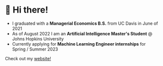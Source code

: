 <!--
**cvaisnor/cvaisnor** is a ✨ _special_ ✨ repository because its `README.md` (this file) appears on your GitHub profile.

Here are some ideas to get you started:

- 🔭 I’m currently working on ...
- 🌱 I’m currently learning ...
- 👯 I’m looking to collaborate on ...
- 🤔 I’m looking for help with ...
- 💬 Ask me about ...
- 📫 How to reach me: ...
- 😄 Pronouns: ...
- ⚡ Fun fact: ...
-->
# 👋 Hi there!

* I graduated with a __Managerial Economics B.S.__ from UC Davis in June of 2021
* As of August 2022 I am an __Artificial Intelligence Master's Student__ @ Johns Hopkins University
* Currently applying for __Machine Learning Engineer internships__ for Spring / Summer 2023

Check out my [website!](chrisvaisnor.com)
